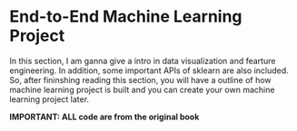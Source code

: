 # End-to-End Machine Learning Project
In this section, I am ganna give a intro in data visualization and fearture engineering. In addition, some important APIs of sklearn are also included. So, after fininshing reading this section, you will have a outline of how machine learning project is built and you can create your own machine learning project later. 

**IMPORTANT: ALL code are from the original book**

